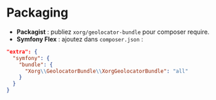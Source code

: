 # Packaging

- **Packagist** : publiez `xorg/geolocator-bundle` pour composer require.
- **Symfony Flex** : ajoutez dans `composer.json` :

```json
"extra": {
  "symfony": {
    "bundle": {
      "Xorg\\GeolocatorBundle\\XorgGeolocatorBundle": "all"
    }
  }
}
```
